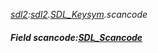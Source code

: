 _[sdl2](../../modules/sdl2/sdl2-module.md):[sdl2](../../modules/sdl2/sdl2-module.md).[SDL\_Keysym](../../modules/sdl2/sdl2-sdl_keysym.md).scancode_
##### Field scancode:[SDL_Scancode](../../modules/sdl2/sdl2-sdl_scancode.md)
